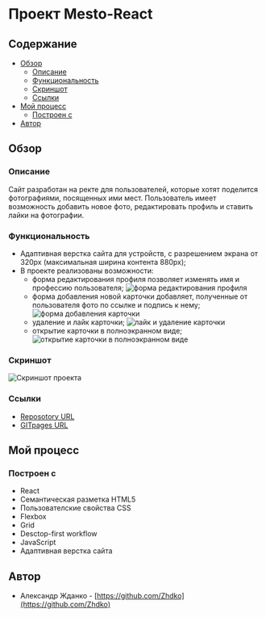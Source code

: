 # Проект Mesto-React

## Содержание

- [Обзор](#Обзор)
  - [Описание](#Описание)
  - [Функциональность](#Функциональность)
  - [Скриншот](#Скриншот)
  - [Ссылки](#Ссылки)
- [Мой процесс](#Мой-процесс)
  - [Построен с](#Построен-с)
- [Автор](#Автор)

## Обзор

### Описание

Сайт разработан на ректе для пользователей, которые хотят поделится фотографиями, посященных ими мест. Пользователь имеет возможность добавить новое фото, редактировать профиль и ставить лайки на фотографии.

### Функциональность

- Адаптивная верстка сайта для устройств, с разрешением экрана от 320px (максимальная ширина контента 880px);
- В проекте реализованы возможности:
  - форма редактирования профиля позволяет изменять имя и профессию пользователя;
    ![форма редактирования профиля](./image/readme/edit-profile.gif)
  - форма добавления новой карточки добавляет, полученные от пользователя фото по ссылке и подпись к нему;
    ![форма добавления карточки](./image/readme/add-card.gif)
  - удаление и лайк карточки;
    ![лайк и удаление карточки](./image/readme/like-and-delete.gif)
  - открытие карточки в полноэкранном виде;
    ![открытие карточки в полноэкранном виде](./image/readme/full-width-image.gif)

### Скриншот

![Скриншот проекта](./image/screenshoot_project_mesto.png)

### Ссылки

- [Reposotory URL](https://github.com/Zhdko/mesto-react)
- [GITpages URL](https://zhdko.github.io/mesto-react/)

## Мой процесс

### Построен с

- React
- Семантическая разметка HTML5
- Пользователские свойства CSS
- Flexbox
- Grid
- Desctop-first workflow
- JavaScript
- Адаптивная верстка сайта

## Автор

- Александр Жданко - [https://github.com/Zhdko](https://github.com/Zhdko)
